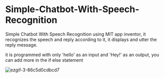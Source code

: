 # Simple-Chatbot-With-Speech-Recognition

Simple Chatbot With Speech Recognition using MIT app inventor, it recognizes the speech and reply according to it, it displays and utter the reply message.

it is programmed with only 'hello' as an input and 'Hey!' as an output, you can add more in the if else statement

![ezgif-3-86c5d0cdbcd7](https://user-images.githubusercontent.com/67188835/86940308-4f938f80-c14b-11ea-8614-7036e83427ed.gif)


